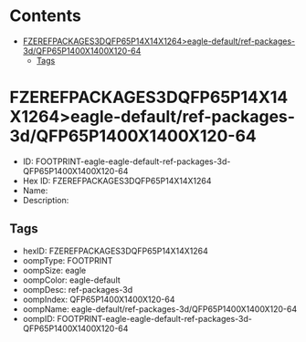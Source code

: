



Contents
========

* [FZEREFPACKAGES3DQFP65P14X14X1264>eagle-default/ref-packages-3d/QFP65P1400X1400X120-64](#fzerefpackages3dqfp65p14x14x1264eagle-defaultref-packages-3dqfp65p1400x1400x120-64)
	* [Tags](#tags)

# FZEREFPACKAGES3DQFP65P14X14X1264>eagle-default/ref-packages-3d/QFP65P1400X1400X120-64

- ID: FOOTPRINT-eagle-eagle-default-ref-packages-3d-QFP65P1400X1400X120-64
- Hex ID: FZEREFPACKAGES3DQFP65P14X14X1264
- Name: 
- Description: 

## Tags

- hexID: FZEREFPACKAGES3DQFP65P14X14X1264
- oompType: FOOTPRINT
- oompSize: eagle
- oompColor: eagle-default
- oompDesc: ref-packages-3d
- oompIndex: QFP65P1400X1400X120-64
- oompName: eagle-default/ref-packages-3d/QFP65P1400X1400X120-64
- oompID: FOOTPRINT-eagle-eagle-default-ref-packages-3d-QFP65P1400X1400X120-64
